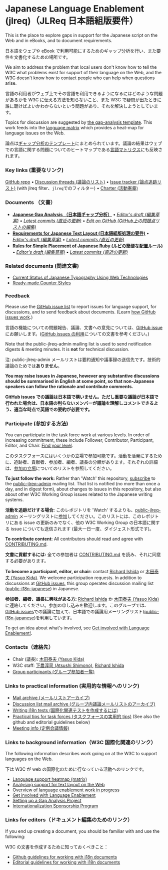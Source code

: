 # Japanese Language Enablement (jlreq)（JLReq 日本語組版要件）

This is the place to explore gaps in support for the Japanese script on the Web and in eBooks, and to document requirements.

日本語をウェブや eBook で利用可能にするためのギャップ分析を行い、また要件を文書化するための場所です。

We aim to address the problem that local users don't know how to tell the W3C what problems exist for support of their language on the Web, and the W3C doesn't know how to contact people who can help when questions arise.

言語の利用者がウェブ上でその言語を利用できるようになるにはどのような問題があるかを W3C に伝える方法を知らないこと、また W3C で疑問が出たときに誰に聴けばよいかわからないという問題があり、それを解決しようとしています。

Topics for discussion are suggested by [the gap-analysis template](https://www.w3.org/International/i18n-activity/templates/gap-analysis/gap-analysis_template.html). This work feeds into the [language matrix](https://www.w3.org/International/typography/gap-analysis/language-matrix.html) which provides a heat-map for language issues on the Web.

論点は[ギャップ分析のテンプレート](https://www.w3.org/International/i18n-activity/templates/gap-analysis/gap-analysis_template.html)にまとめられています。議論の結果はウェブでの言語に関する問題についてのヒートマップである[言語マトリクス](https://www.w3.org/International/typography/gap-analysis/language-matrix.html)にも反映されます。

### Key links (重要なリンク)
[GitHub repo](https://github.com/w3c/jlreq) • [Discussion threads (議論のリスト)](https://github.com/w3c/jlreq/issues) • [Issue tracker (論点追跡リスト)](https://www.w3.org/International/i18n-activity/textlayout/?filter=jlreq) (with jlreq filter、`jlreq`でのフィルター) • [Charter (活動憲章)](https://www.w3.org/International/jlreq/charter/)

### Documents （文書）
- [**Japanese Gap Analysis （日本語ギャップ分析）**](https://www.w3.org/TR/jpan-gap) • [*Editor's draft (編集草案)*](https://www.w3.org/International/jlreq/gap-analysis/) • [*Latest commits (直近の更新)*](https://github.com/w3c/jlreq/commits/gh-pages/gap-analysis/index.html) • [*Edit on GitHub (GitHub上の問題点リストの編集)*](https://github.com/w3c/jlreq/labels/doc%3Ajlreq)
- [**Requirements for Japanese Text Layout (日本語組版処理の要件)**](https://www.w3.org/TR/jlreq) • [*Editor's draft (編集草案)*](https://www.w3.org/International/jlreq/) • [*Latest commits (直近の更新)*](https://github.com/w3c/jlreq/commits/gh-pages/index.html)
- [**Rules for Simple Placement of Japanese Ruby (ルビの簡便な配置ルール)**](https://www.w3.org/TR/simple-ruby/) • [*Editor's draft (編集草案)*](https://w3c.github.io/simple-ruby/) • [*Latest commits (直近の更新)*](https://github.com/w3c/simple-ruby/commits/gh-pages/index.html)

### Related documents (関連文書)
- [Current Status of Japanese Typography Using Web Technologies](https://www.w3.org/Submission/2017/SUBM-CSJTUWT-20170102/)
- [Ready-made Counter Styles](https://www.w3.org/TR/predefined-counter-styles/)


### Feedback
Please use the [GitHub issue list](https://github.com/w3c/jlreq/issues) to report issues for language support, for discussions, and to send feedback about documents. (Learn [how GitHub issues work](https://www.w3.org/International/i18n-activity/guidelines/issues.html).)

言語の機能についての問題報告、議論、文書への意見については、[GitHub issue](https://github.com/w3c/jlreq/issues) にお願いします。([GitHub issues の利用](https://www.w3.org/International/i18n-activity/guidelines/issues.html)についての文書を参考ください。)

Note that the public-jlreq-admin mailing list is used to send notification digests & meeting minutes. It is **not** for technical discussion.

注: public-jlreq-admin メールリストは要約通知や議事録の送信先です。技術的議論のためでは**ありません**。

**You may raise issues in Japanese, however any substantive discussions should be summarised in English at some point, so that non-Japanese speakers can follow the rationale and contribute comments.**

**GitHub issues での議論は日本語で構いません。ただし重要な議論が日本語で行われた場合は、日本語の判らないメンバーが議論を理解しコメントできるよう、適当な時点で英語での要約が必要です。**


### Participate  (参加する方法)
You can participate in the task force work at various levels. In order of increasing commitment, these include Follower, Contributor, Participant, Editor, and Chair. [Find your level](https://www.w3.org/International/i18n-drafts/pages/task_force_roles).

このタスクフォースにはいくつかの立場で参加可能です。活動を活発にするために、追跡者、貢献者、参加者、編者、議長の分類があります。それぞれの詳細は、[参加の立場](https://www.w3.org/International/i18n-drafts/pages/task_force_roles)についてのリストを参照してください。

**To just follow the work:** Rather than 'Watch' this repository, [subscribe](mailto:public-jlreq-admin-request@w3.org?subject=subscribe) to the [public-jlreq-admin](https://lists.w3.org/Archives/Public/public-jlreq-admin/) mailing list. That list is notified (no more than once a day, and in digest form), about changes to issues in this repository, but also about other W3C Working Group issues related to the Japanese writing systems.

**活動を追跡だけする場合:** このレポジトリを 'Watch' するよりも、[public-jlreq-admin](https://lists.w3.org/Archives/Public/public-jlreq-admin/) メーリングリストに[参加](mailto:public-jlreq-admin-request@w3.org?subject=subscribe)してください。このリストには、このレポジトリにある issue の更新のみでなく、他の W3C Working Group の日本語に関する issue についても送信されます (最大一日一度、ダイジェスト形式です)。

**To contribute content:** All contributors should read and agree with [CONTRIBUTING.md](CONTRIBUTING.md).

**文書に貢献するには:** 全ての参加者は  [CONTRIBUTING.md](CONTRIBUTING.md) を読み、それに同意する必要があります。

**To become a participant, editor, or chair:** contact [Richard Ishida](mailto:ishida@w3.org) or [木田泰夫 (Yasuo Kida)](mailto:kida@me.com). We welcome participation requests. In addition to discussions at [GitHub issues](https://github.com/w3c/jlreq/issues), this group operates discussion mailing list ([public-i18n-japanese](https://lists.w3.org/Archives/Public/public-i18n-japanese/)) in Japanese.

**参加者、編者、議長に興味がある方:** [Richard Ishida](mailto:ishida@w3.org) か [木田泰夫 (Yasuo Kida)](mailto:kida@me.com) に連絡してください。参加の申し込みを歓迎します。このグループでは、[GitHub issues](https://github.com/w3c/jlreq/issues)での議論に加えて、日本語での議論用メーリングリスト([public-i18n-japanese](https://lists.w3.org/Archives/Public/public-i18n-japanese/))を利用しています。

To get an idea about what's involved, see  [Get involved with Language Enablement!](https://www.w3.org/International/i18n-drafts/pages/languagedev_participation). 


### Contacts（連絡先）

- Chair (議長):  [木田泰夫 (Yasuo Kida)](mailto:kida@me.com)
- W3C staff: [下農淳司 (Atsushi Shimono)](mailto:atsushi@w3.org), [Richard Ishida](mailto:ishida@w3.org)
- [Group participants (グループ参加者一覧)](https://www.w3.org/groups/tf/i18n-jlreq/participants)


### Links to practical information (実用的な情報へのリンク)
- [Mail archive (メールリストアーカイブ)](https://lists.w3.org/Archives/Public/public-jlreq-admin/)
- [Discussion list mail archive (グループ内議論メールリストのアーカイブ)](https://lists.w3.org/Archives/Public/public-i18n-japanese/)
- [Writing i18n tests (国際化関連テストを作成するには)](https://github.com/w3c/i18n-activity/wiki/Writing-i18n-tests)
- [Practical tips for task forces (タスクフォースの実用的 tips)](https://www.w3.org/International/i18n-activity/guidelines/process.html) (See also the github and editorial guidelines below)
- [Meeting info (定例会議情報)](https://www.w3.org/2021/04/jlreq-meeting-info.html)

### Links to background information（W3C 国際化関連のリンク）
The following information describes work going on at the W3C to support languages on the Web.

下は W3C が web の国際化のために行なっている活動へのリンクです。

- [Language support heatmap (matrix)](https://www.w3.org/International/typography/gap-analysis/language-matrix.html)
- [Analysing support for text layout on the Web](https://www.w3.org/International/i18n-drafts/nav/languagedev)
- [Overview of language enablement work in progress](https://www.w3.org/International/i18n-drafts/nav/languagedev)
- [Get involved with Language Enablement](https://www.w3.org/International/i18n-drafts/pages/languagedev_participation)
- [Setting up a Gap Analysis Project](https://github.com/w3c/typography/wiki/Setting-up-a-Gap-Analysis-Project)
- [Internationalization Sponsorship Program](https://www.w3.org/International/sponsorship/)


### Links for editors（ドキュメント編集のためのリンク）
If you end up creating a document, you should be familiar with and use the following:

W3C の文書を作成するために知っておくべきこと：

- [Github guidelines for working with i18n documents](https://www.w3.org/International/i18n-activity/guidelines/github)
- [Editorial guidelines for working with i18n documents](https://www.w3.org/International/i18n-activity/guidelines/editing)

